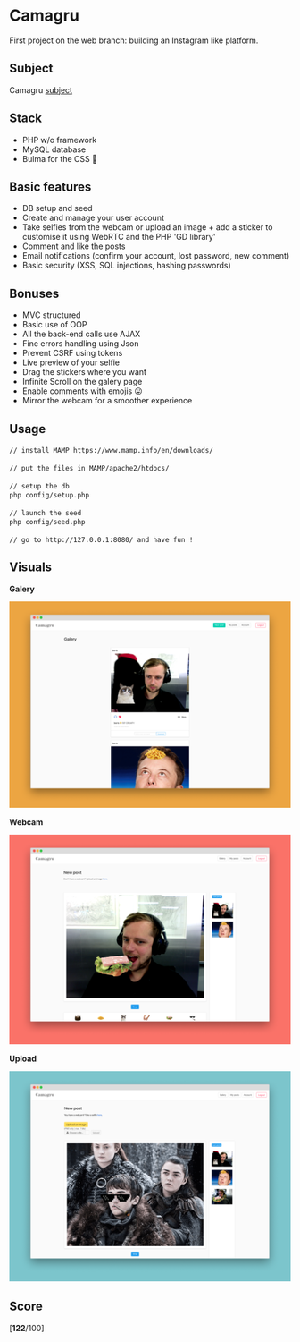 # Camagru

First project on the web branch: building an Instagram like platform.

## Subject
Camagru [subject](https://github.com/bouplusbou/42-camagru/blob/master/readme_assets/camagru.en.pdf)

## Stack
- PHP w/o framework
- MySQL database
- Bulma for the CSS 💅

## Basic features
- DB setup and seed
- Create and manage your user account
- Take selfies from the webcam or upload an image + add a sticker to customise it using WebRTC and the PHP 'GD library'
- Comment and like the posts
- Email notifications (confirm your account, lost password, new comment)
- Basic security (XSS, SQL injections, hashing passwords)


## Bonuses
- MVC structured
- Basic use of OOP
- All the back-end calls use AJAX
- Fine errors handling using Json
- Prevent CSRF using tokens
- Live preview of your selfie
- Drag the stickers where you want
- Infinite Scroll on the galery page
- Enable comments with emojis 😛
- Mirror the webcam for a smoother experience

## Usage

```
// install MAMP https://www.mamp.info/en/downloads/

// put the files in MAMP/apache2/htdocs/

// setup the db
php config/setup.php

// launch the seed
php config/seed.php

// go to http://127.0.0.1:8080/ and have fun !

```

## Visuals
**Galery**
<p align="center">
  <img src="./readme_assets/galery.png" alt="Camagru galery" width="738">
</p>

**Webcam**
<p align="center">
  <img src="./readme_assets/webcam.png" alt="Camagru webcam" width="738">
</p>

**Upload**
<p align="center">
  <img src="./readme_assets/upload.png" alt="Camagru upload" width="738">
</p>

## Score
[**122**/100]